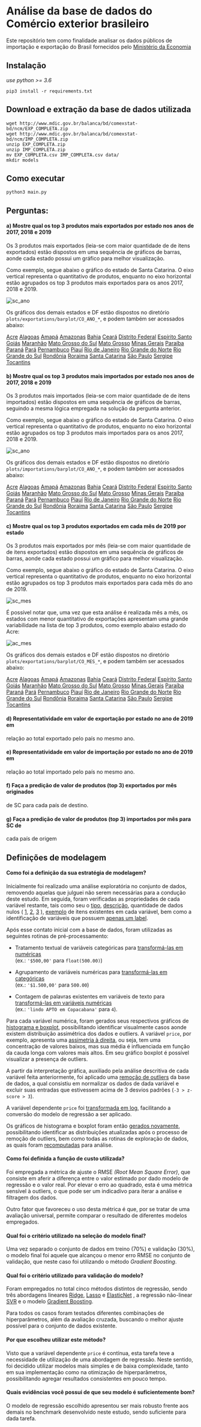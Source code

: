 # Análise da base de dados do Comércio exterior brasileiro

Este repositório tem como finalidade analisar os dados públicos de importação e 
exportação do Brasil fornecidos pelo
[Ministério da Economia](http://www.mdic.gov.br/index.php/comercio-exterior/estatisticas-de-comercio-exterior/base-de-dados-do-comercio-exterior-brasileiro-arquivos-para-download)


## Instalação

*use python >= 3.6*
```
pip3 install -r requirements.txt
```

## Download e extração da base de dados utilizada 
```
wget http://www.mdic.gov.br/balanca/bd/comexstat-bd/ncm/EXP_COMPLETA.zip
wget http://www.mdic.gov.br/balanca/bd/comexstat-bd/ncm/IMP_COMPLETA.zip
unzip EXP_COMPLETA.zip
unzip IMP_COMPLETA.zip
mv EXP_COMPLETA.csv IMP_COMPLETA.csv data/
mkdir models
```

## Como executar
```
python3 main.py
```



## Perguntas:


#### a) Mostre qual os top 3 produtos mais exportados por estado nos anos de 2017, 2018 e 2019

Os 3 produtos mais exportados (leia-se com maior quantidade de de itens
exportados) estão dispostos em uma sequência de gráficos de barras, 
aonde cada estado possui um gráfico para melhor visualização.

Como exemplo, segue abaixo o gráfico do estado de Santa Catarina.
O eixo vertical representa o quantitativo de produtos, enquanto
no eixo horizontal estão agrupados os top 3 produtos mais exportados
para os anos 2017, 2018 e 2019.

![sc_ano](plots/exportations/barplot_CO_ANO_Santa%20Catarina.png)

 Os gráficos dos demais estados e DF estão dispostos no diretório
 `plots/exportations/barplot/CO_ANO_*`, e podem também ser acessados abaixo:


[Acre](plots/exportations/barplot_CO_ANO_Acre.png)
[Alagoas](plots/exportations/barplot_CO_ANO_Alagoas.png)
[Amapá](plots/exportations/barplot_CO_ANO_Amapá.png)
[Amazonas](plots/exportations/barplot_CO_ANO_Amazonas.png)
[Bahia](plots/exportations/barplot_CO_ANO_Bahia.png)
[Ceará](plots/exportations/barplot_CO_ANO_Ceará.png)
[Distrito Federal](plots/exportations/barplot_CO_ANO_Distrito%20Federal.png)
[Espírito Santo](plots/exportations/barplot_CO_ANO_Espírito%20Santo.png)
[Goiás](plots/exportations/barplot_CO_ANO_Goiás.png)
[Maranhão](plots/exportations/barplot_CO_ANO_Maranhão.png)
[Mato Grosso do Sul](plots/exportations/barplot_CO_ANO_Mato%20Grosso%20do%20Sul.png)
[Mato Grosso](plots/exportations/barplot_CO_ANO_Mato%20Grosso.png)
[Minas Gerais](plots/exportations/barplot_CO_ANO_Minas%20Gerais.png)
[Paraíba](plots/exportations/barplot_CO_ANO_Paraíba.png)
[Paraná](plots/exportations/barplot_CO_ANO_Paraná.png)
[Pará](plots/exportations/barplot_CO_ANO_Pará.png)
[Pernambuco](plots/exportations/barplot_CO_ANO_Pernambuco.png)
[Piauí](plots/exportations/barplot_CO_ANO_Piauí.png)
[Rio de Janeiro](plots/exportations/barplot_CO_ANO_Rio%20de%20Janeiro.png)
[Rio Grande do Norte](plots/exportations/barplot_CO_ANO_Rio%20Grande%20do%20Norte.png)
[Rio Grande do Sul](plots/exportations/barplot_CO_ANO_Rio%20Grande%20do%20Sul.png)
[Rondônia](plots/exportations/barplot_CO_ANO_Rondônia.png)
[Roraima](plots/exportations/barplot_CO_ANO_Roraima.png)
[Santa Catarina](plots/exportations/barplot_CO_ANO_Santa%20Catarina.png)
[São Paulo](plots/exportations/barplot_CO_ANO_São%20Paulo.png)
[Sergipe](plots/exportations/barplot_CO_ANO_Sergipe.png)
[Tocantins](plots/exportations/barplot_CO_ANO_Tocantins.png)

  
#### b) Mostre qual os top 3 produtos mais importados por estado nos anos de 2017, 2018 e 2019

Os 3 produtos mais importados (leia-se com maior quantidade de de itens
importados) estão dispostos em uma sequência de gráficos de barras, 
seguindo a mesma lógica empregada na solução da pergunta anterior.

Como exemplo, segue abaixo o gráfico do estado de Santa Catarina.
O eixo vertical representa o quantitativo de produtos, enquanto
no eixo horizontal estão agrupados os top 3 produtos mais importados
para os anos 2017, 2018 e 2019.

![sc_ano](plots/importations/barplot_CO_ANO_Santa%20Catarina.png)

 Os gráficos dos demais estados e DF estão dispostos no diretório
 `plots/importations/barplot/CO_ANO_*`, e podem também ser acessados abaixo:

[Acre](plots/importations/barplot_CO_ANO_Acre.png)
[Alagoas](plots/importations/barplot_CO_ANO_Alagoas.png)
[Amapá](plots/importations/barplot_CO_ANO_Amapá.png)
[Amazonas](plots/importations/barplot_CO_ANO_Amazonas.png)
[Bahia](plots/importations/barplot_CO_ANO_Bahia.png)
[Ceará](plots/importations/barplot_CO_ANO_Ceará.png)
[Distrito Federal](plots/importations/barplot_CO_ANO_Distrito%20Federal.png)
[Espírito Santo](plots/importations/barplot_CO_ANO_Espírito%20Santo.png)
[Goiás](plots/importations/barplot_CO_ANO_Goiás.png)
[Maranhão](plots/importations/barplot_CO_ANO_Maranhão.png)
[Mato Grosso do Sul](plots/importations/barplot_CO_ANO_Mato%20Grosso%20do%20Sul.png)
[Mato Grosso](plots/importations/barplot_CO_ANO_Mato%20Grosso.png)
[Minas Gerais](plots/importations/barplot_CO_ANO_Minas%20Gerais.png)
[Paraíba](plots/importations/barplot_CO_ANO_Paraíba.png)
[Paraná](plots/importations/barplot_CO_ANO_Paraná.png)
[Pará](plots/importations/barplot_CO_ANO_Pará.png)
[Pernambuco](plots/importations/barplot_CO_ANO_Pernambuco.png)
[Piauí](plots/importations/barplot_CO_ANO_Piauí.png)
[Rio de Janeiro](plots/importations/barplot_CO_ANO_Rio%20de%20Janeiro.png)
[Rio Grande do Norte](plots/importations/barplot_CO_ANO_Rio%20Grande%20do%20Norte.png)
[Rio Grande do Sul](plots/importations/barplot_CO_ANO_Rio%20Grande%20do%20Sul.png)
[Rondônia](plots/importations/barplot_CO_ANO_Rondônia.png)
[Roraima](plots/importations/barplot_CO_ANO_Roraima.png)
[Santa Catarina](plots/importations/barplot_CO_ANO_Santa%20Catarina.png)
[São Paulo](plots/importations/barplot_CO_ANO_São%20Paulo.png)
[Sergipe](plots/importations/barplot_CO_ANO_Sergipe.png)
[Tocantins](plots/importations/barplot_CO_ANO_Tocantins.png)


#### c) Mostre qual os top 3 produtos exportados em cada mês de 2019 por estado


Os 3 produtos mais exportados por mês (leia-se com maior quantidade de de itens
exportados) estão dispostos em uma sequência de gráficos de barras, 
aonde cada estado possui um gráfico para melhor visualização.

Como exemplo, segue abaixo o gráfico do estado de Santa Catarina.
O eixo vertical representa o quantitativo de produtos, enquanto
no eixo horizontal estão agrupados os top 3 produtos mais exportados
para cada mês do ano de 2019.

![sc_mes](plots/exportations/barplot_CO_MES_Santa%20Catarina.png)

É possível notar que, uma vez que esta análise é realizada mês a mês, os estados
com menor quantitativo de exportações apresentam uma grande variabilidade
na lista de top 3 produtos,  como exemplo abaixo estado do Acre:

![ac_mes](plots/exportations/barplot_CO_MES_Acre.png)

Os gráficos dos demais estados e DF estão dispostos no diretório
 `plots/exportations/barplot/CO_MES_*`, e podem também ser acessados abaixo:

[Acre](plots/exportations/barplot_CO_MES_Acre.png)
[Alagoas](plots/exportations/barplot_CO_MES_Alagoas.png)
[Amapá](plots/exportations/barplot_CO_MES_Amapá.png)
[Amazonas](plots/exportations/barplot_CO_MES_Amazonas.png)
[Bahia](plots/exportations/barplot_CO_MES_Bahia.png)
[Ceará](plots/exportations/barplot_CO_MES_Ceará.png)
[Distrito Federal](plots/exportations/barplot_CO_MES_Distrito%20Federal.png)
[Espírito Santo](plots/exportations/barplot_CO_MES_Espírito%20Santo.png)
[Goiás](plots/exportations/barplot_CO_MES_Goiás.png)
[Maranhão](plots/exportations/barplot_CO_MES_Maranhão.png)
[Mato Grosso do Sul](plots/exportations/barplot_CO_MES_Mato%20Grosso%20do%20Sul.png)
[Mato Grosso](plots/exportations/barplot_CO_MES_Mato%20Grosso.png)
[Minas Gerais](plots/exportations/barplot_CO_MES_Minas%20Gerais.png)
[Paraíba](plots/exportations/barplot_CO_MES_Paraíba.png)
[Paraná](plots/exportations/barplot_CO_MES_Paraná.png)
[Pará](plots/exportations/barplot_CO_MES_Pará.png)
[Pernambuco](plots/exportations/barplot_CO_MES_Pernambuco.png)
[Piauí](plots/exportations/barplot_CO_MES_Piauí.png)
[Rio de Janeiro](plots/exportations/barplot_CO_MES_Rio%20de%20Janeiro.png)
[Rio Grande do Norte](plots/exportations/barplot_CO_MES_Rio%20Grande%20do%20Norte.png)
[Rio Grande do Sul](plots/exportations/barplot_CO_MES_Rio%20Grande%20do%20Sul.png)
[Rondônia](plots/exportations/barplot_CO_MES_Rondônia.png)
[Roraima](plots/exportations/barplot_CO_MES_Roraima.png)
[Santa Catarina](plots/exportations/barplot_CO_MES_Santa%20Catarina.png)
[São Paulo](plots/exportations/barplot_CO_MES_São%20Paulo.png)
[Sergipe](plots/exportations/barplot_CO_MES_Sergipe.png)
[Tocantins](plots/exportations/barplot_CO_MES_Tocantins.png)


#### d) Representatividade em valor de exportação por estado no ano de 2019 em
relação ao total exportado pelo país no mesmo ano.

#### e) Representatividade em valor de importação por estado no ano de 2019 em
relação ao total importado pelo país no mesmo ano.

#### f) Faça a predição de valor de produtos (top 3) exportados por mês originados
de SC para cada país de destino.

#### g) Faça a predição de valor de produtos (top 3) importados por mês para SC de
cada país de origem

## Definições de modelagem

#### Como foi a definição da sua estratégia de modelagem?

Inicialmente foi realizado uma análise exploratória no conjunto de dados, 
removendo aquelas que julguei não serem necessárias para a condução deste estudo.
Em seguida, foram verificadas as propriedades de cada variável restante,
tais como seu o
[tipo](https://github.com/luanps/airbnb/blob/a15943ce4c7eaba434b775322d7ae1a801222a8a/log.txt#L7-L118),
[descrição](https://github.com/luanps/airbnb/blob/a15943ce4c7eaba434b775322d7ae1a801222a8a/log.txt#L120-L725),
quantidade de dados nulos (
[1](https://github.com/luanps/airbnb/blob/a15943ce4c7eaba434b775322d7ae1a801222a8a/log.txt#L727-L834),
[2](https://github.com/luanps/airbnb/blob/a15943ce4c7eaba434b775322d7ae1a801222a8a/log.txt#L840-L841),
[3](https://github.com/luanps/airbnb/blob/a15943ce4c7eaba434b775322d7ae1a801222a8a/log.txt#L843-L844)
),
[exemplo](https://github.com/luanps/airbnb/blob/a15943ce4c7eaba434b775322d7ae1a801222a8a/log.txt#L846-L1081)
de itens existentes em cada variável,
bem como a identificação de variáveis que possuem 
[apenas um label](https://github.com/luanps/airbnb/blob/a15943ce4c7eaba434b775322d7ae1a801222a8a/log.txt#L1083-L1084).

Após esse contato inicial com a base de dados, foram utilizadas as seguintes
rotinas de pré-processamento:

* Tratamento textual de variáveis categóricas para 
[transformá-las em numéricas](https://github.com/luanps/airbnb/blob/a15943ce4c7eaba434b775322d7ae1a801222a8a/log.txt#L1089-L1090)  
(ex.: `'$500,00'` para `float(500.00)`)

* Agrupamento de variáveis numéricas para 
[transformá-las em categóricas](https://github.com/luanps/airbnb/blob/a15943ce4c7eaba434b775322d7ae1a801222a8a/log.txt#L1092-L1095)  
(ex.: `'$1.500,00'` para `500.00`)

* Contagem de palavras existentes em variáveis de texto para 
[transformá-las em variáveis numéricas](https://github.com/luanps/airbnb/blob/a15943ce4c7eaba434b775322d7ae1a801222a8a/log.txt#L1097-L1099)  
(ex.: `'lindo APTO em Copacabana'` para `4`).

Para cada variável numérica, foram gerados seus respectivos gráficos de
[histograma e boxplot](https://github.com/luanps/airbnb/tree/master/plots/before_outlier_removal),
possibilitando identificar visualmente casos aonde existem
distribuição assimétrica dos dados e outliers.
A variável `price`, por exemplo, apresenta uma 
[assimetria à direita](https://github.com/luanps/airbnb/blob/master/plots/before_outlier_removal/hist_boxplot_price.png),
ou seja, tem uma concentração de valores baixos, mas sua média é influenciada
em função da cauda longa com valores mais altos.
Em seu gráfico boxplot é possível visualizar a presença de outliers.

A partir da interpretação gráfica, auxiliado pela análise descritiva de cada
variável feita anteriormente, foi aplicado uma 
[remoção de outliers](https://github.com/luanps/airbnb/blob/a15943ce4c7eaba434b775322d7ae1a801222a8a/log.txt#L1103-L1106)
da base de dados, a qual consistiu em normalizar os dados de dada variável 
e excluir suas entradas que estivessem acima de 3 desvios padrões 
(`-3 > z-score > 3`).

A variável dependente `price` foi 
[transformada em log](https://github.com/luanps/airbnb/blob/a15943ce4c7eaba434b775322d7ae1a801222a8a/log.txt#L1108),
facilitando a conversão
do modelo de regressão a ser aplicado.

Os gráficos de histograma e boxplot foram então
[gerados novamente](https://github.com/luanps/airbnb/tree/master/plots/after_outlier_removal),
possibilitando identificar as distribuições atualizadas após o processo
de remoção de outliers, bem como todas as rotinas de exploração de dados, 
as quais foram
[recomputadas](https://github.com/luanps/airbnb/blob/a15943ce4c7eaba434b775322d7ae1a801222a8a/log.txt#L1114-L1489)
para análise.


#### Como foi definida a função de custo utilizada?
Foi empregada a métrica de ajuste o RMSE *(Root Mean Square Error)*, que 
consiste em aferir a diferença entre o valor estimado por dado modelo de 
regressão e o valor real. 
Por elevar o erro ao quadrado, esta é uma métrica sensível à outliers, o que
pode ser um indicadivo para iterar a análise e filtragem dos dados.

Outro fator que favoreceu o uso desta métrica é que,
por se tratar de uma avaliação universal, permite comparar o 
resultado de diferentes modelos empregados.

#### Qual foi o critério utilizado na seleção do modelo final?
Uma vez separado o conjunto de dados em treino (70%) e validação (30%),
o modelo final foi aquele que alcançou o menor erro RMSE no conjunto de 
validação, que neste caso foi utilizando o método  *Gradient Boosting*.

#### Qual foi o critério utilizado para validação do modelo?
Foram empregados no total cinco métodos distintos de regressão, 
sendo três abordagens lineares 
[Ridge](https://github.com/luanps/airbnb/blob/a15943ce4c7eaba434b775322d7ae1a801222a8a/log.txt#L1492-L1497),
[Lasso](https://github.com/luanps/airbnb/blob/a15943ce4c7eaba434b775322d7ae1a801222a8a/log.txt#L1499-L1504) e
[ElasticNet](https://github.com/luanps/airbnb/blob/a15943ce4c7eaba434b775322d7ae1a801222a8a/log.txt#L1506-L1512)
,
a regressão não-linear
[SVR](https://github.com/luanps/airbnb/blob/a15943ce4c7eaba434b775322d7ae1a801222a8a/log.txt#L1514-L1518)
e o modelo
[Gradient Boosting](https://github.com/luanps/airbnb/blob/a15943ce4c7eaba434b775322d7ae1a801222a8a/log.txt#L1520-L1524).

Para todos os casos foram testados diferentes combinações de hiperparâmetros,
além da avaliação cruzada, buscando o melhor ajuste possível para o
conjunto de dados existente.

#### Por que escolheu utilizar este método?
Visto que a variável dependente `price` é contínua, esta tarefa teve a
necessidade de utilização de uma abordagem de regressão. 
Neste sentido, foi decidido utilizar modelos mais simples e de baixa complexidade,
tanto em sua implementação como na otimização de hiperparâmetros, 
possibilitando agregar resultados consistentes em pouco tempo.

#### Quais evidências você possui de que seu modelo é suficientemente bom?
O modelo de regressão escolhido apresentou ser mais robusto frente aos demais
no benchmark desenvolvido neste estudo, sendo suficiente para dada tarefa.

